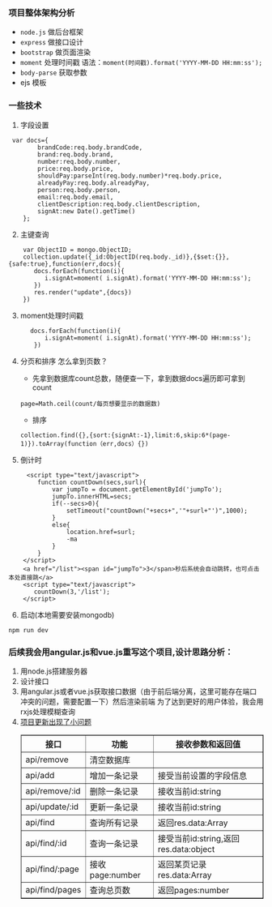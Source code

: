 ### 项目整体架构分析
- `node.js` 做后台框架
- `express` 做接口设计
- `bootstrap` 做页面渲染
- `moment` 处理时间戳 语法：`moment(时间戳).format('YYYY-MM-DD HH:mm:ss');`
- `body-parse` 获取参数
- ejs 模板

### 一些技术
1. 字段设置
```
 var docs={
        brandCode:req.body.brandCode,
        brand:req.body.brand,
        number:req.body.number,
        price:req.body.price,
        shouldPay:parseInt(req.body.number)*req.body.price,
        alreadyPay:req.body.alreadyPay,
        person:req.body.person,
        email:req.body.email,
        clientDescription:req.body.clientDescription,
        signAt:new Date().getTime()
    };
```

2. 主键查询
```
    var ObjectID = mongo.ObjectID;
    collection.update({_id:ObjectID(req.body._id)},{$set:{}},{safe:true},function(err,docs){
       docs.forEach(function(i){
          i.signAt=moment( i.signAt).format('YYYY-MM-DD HH:mm:ss');
       })
       res.render("update",{docs})
    })
```    

3. moment处理时间戳
```
      docs.forEach(function(i){
          i.signAt=moment( i.signAt).format('YYYY-MM-DD HH:mm:ss');
       })
```

4.  分页和排序
  怎么拿到页数？
    -  先拿到数据库count总数，随便查一下，拿到数据docs遍历即可拿到count
    ```
    page=Math.ceil(count/每页想要显示的数据数)
    ```
    -  排序  
    ```
    collection.find({},{sort:{signAt:-1},limit:6,skip:6*(page-1)}).toArray(function（err,docs）{})
    ```

5. 倒计时
```
     <script type="text/javascript">
        function countDown(secs,surl){
            var jumpTo = document.getElementById('jumpTo');
            jumpTo.innerHTML=secs;
            if(--secs>0){
                setTimeout("countDown("+secs+",'"+surl+"')",1000);
            }
            else{
                location.href=surl;
                -ma
            }
        }
    </script>
    <a href="/list"><span id="jumpTo">3</span>秒后系统会自动跳转，也可点击本处直接跳</a>
    <script type="text/javascript">
       countDown(3,'/list');
    </script>  
```
6. 启动(本地需要安装mongodb)
```
npm run dev
```

### 后续我会用angular.js和vue.js重写这个项目,设计思路分析：
1.  用node.js搭建服务器
1.  设计接口
       <table border="1" cellpadding="0" cellspacing="0" >
      <thead>
        <tr>
          <th>接口</th>
          <th>功能</th>
          <th>接收参数和返回值</th>   
        </tr>
      </thead>
      <tbody>
        <tr>
          <td>api/remove</td>
          <td>清空数据库</td>
          <td></td>
        </tr>
        <tr>
          <td>api/add</td>
          <td>增加一条记录</td>
          <td>接受当前设置的字段信息</td>
        </tr>
        <tr>
          <td>api/remove/:id</td>
          <td>删除一条记录</td>
          <td>接收当前id:string</td>
        </tr>
        <tr>
          <td>api/update/:id</td>
          <td>更新一条记录</td>
          <td>接收当前id:string</td>
        </tr>
        <tr>
          <td>api/find</td>
          <td>查询所有记录</td>
          <td>返回res.data:Array</td>
        </tr>
        <tr>
          <td>api/find/:id</td>
          <td>查询一条记录</td>
          <td>接受当前id:string,返回res.data:object</td>
        </tr>
        <tr>
          <td>api/find/:page</td>
          <td>接收page:number</td>
          <td>返回某页记录res.data:Array</td>
        </tr>
        <tr>
          <td>api/find/pages</td>
          <td>查询总页数</td>
          <td>返回pages:number</td>
        </tr>
      </tbody>
1.  用angular.js或者vue.js获取接口数据（由于前后端分离，这里可能存在端口冲突的问题，需要配置一下）然后渲染前端
为了达到更好的用户体验，我会用rxjs处理模糊查询  
1.  [项目更新出现了小问题](https://coding.net/u/judy201654321/p/blog/git/blob/master/files/%E5%95%86%E5%93%81%E5%BD%95%E5%85%A5%E7%B3%BB%E7%BB%9F%E6%9B%B4%E6%96%B0%E5%A4%B1%E8%B4%A5%E5%8E%9F%E5%9B%A0.md)
